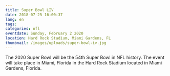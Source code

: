 ```yaml
---
title: Super Bowl LIV
date: 2018-07-25 16:00:37
lang: en
tags:
categories: nfl
eventdate: Sunday, February 2 2020
location: Hard Rock Stadium, Miami Gardens, FL
thumbnail: /images/uploads/super-bowl-iv.jpg
---
```


The 2020 Super Bowl will be the 54th Super Bowl in NFL history. The event will take place in Miami, Florida in the Hard Rock Stadium located in Miami Gardens, Florida. 